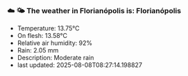 ### ☁️ 🌤️  The weather in Florianópolis is: Florianópolis

- Temperature: 13.75°C
- On flesh: 13.58°C
- Relative air humidity: 92%
- Rain: 2.05 mm
- Description: Moderate rain
- last updated: 2025-08-08T08:27:14.198827
